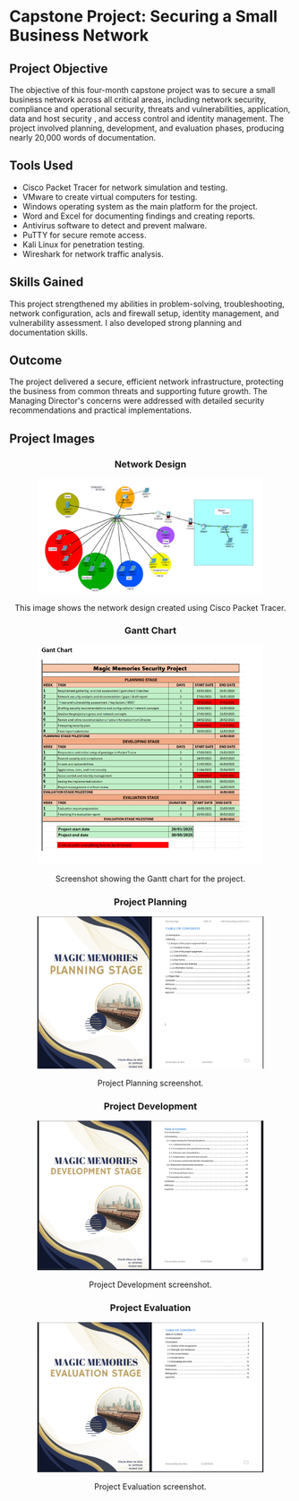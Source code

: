 <h1>Capstone Project: Securing a Small Business Network </h1>
  
<h2>Project Objective</h2>
<p>The objective of this four-month capstone project was to secure a small business network across all critical areas, including network security, compliance and operational security, threats and vulnerabilities, application, data and host security , and access control and identity management. The project involved planning, development, and evaluation phases, producing nearly 20,000 words of documentation.</p>

<h2>Tools Used</h2>
<ul>
    <li>Cisco Packet Tracer for network simulation and testing.</li>
    <li>VMware to create virtual computers for testing.</li>
    <li>Windows operating system as the main platform for the project.</li>
    <li>Word and Excel for documenting findings and creating reports.</li>
    <li>Antivirus software to detect and prevent malware.</li>
    <li>PuTTY for secure remote access.</li>
    <li>Kali Linux for penetration testing.</li>
    <li>Wireshark for network traffic analysis.</li>
</ul>

<h2>Skills Gained</h2>
<p>This project strengthened my abilities in problem-solving, troubleshooting, network configuration, acls and firewall setup, identity management, and vulnerability assessment. I also developed strong planning and documentation skills.</p>

<h2>Outcome</h2>
<p>The project delivered a secure, efficient network infrastructure, protecting the business from common threats and supporting future growth. The Managing Director's concerns were addressed with detailed security recommendations and practical implementations.</p>

<h2>Project Images</h2>

<div align="center">
    <h3>Network Design</h3>
    <img src="topology.png" alt="Network Design Diagram" height="80%" width="80%">
    <p>This image shows the network design created using Cisco Packet Tracer.</p>
</div>

<div align="center">
    <h3>Gantt Chart</h3>
    <img src="gantchart.png" alt="Gantt Chart" height="80%" width="80%">
    <p>Screenshot showing the Gantt chart for the project.</p>
</div>

<div align="center">
    <h3>Project Planning</h3>
    <img src="plan.png" alt="Project Planning" height="80%" width="80%">
    <p>Project Planning screenshot.</p>
</div>

<div align="center">
    <h3>Project Development</h3>
    <img src="dev.png" alt="Project Development" height="80%" width="80%">
    <p>Project Development screenshot.</p>
</div>

<div align="center">
    <h3>Project Evaluation</h3>
    <img src="evalua.png" alt="Project Evaluation" height="80%" width="80%">
    <p>Project Evaluation screenshot.</p>
</div>


